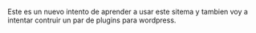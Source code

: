 Este es un nuevo intento de aprender a usar este sitema y tambien voy a intentar contruir un par de plugins para wordpress.
